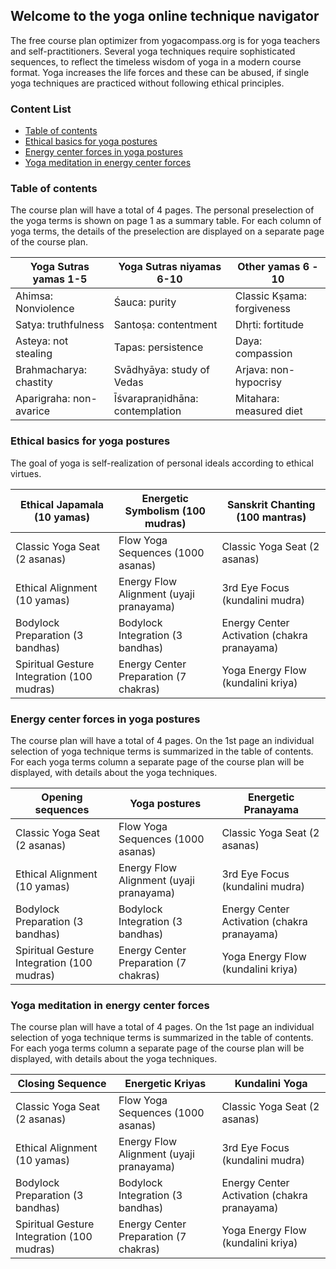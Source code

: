 ## Welcome to the yoga online technique navigator
The free course plan optimizer from yogacompass.org is for yoga teachers and self-practitioners. Several yoga techniques require sophisticated sequences, to reflect the timeless wisdom of yoga in a modern course format. Yoga increases the life forces and these can be abused, if single yoga techniques are practiced without following ethical principles.

### Content List
* [Table of contents](https://www.yogacompass.org#table-of-contents)
* [Ethical basics for yoga postures](https://www.yogacompass.org#ethical-basics-for-yoga-postures)
* [Energy center forces in yoga postures](https://www.yogacompass.org#energy-center-forces-in-yoga-postures)
* [Yoga meditation in energy center forces](https://www.yogacompass.org#yoga-meditation-in-energy-center-forces)

### Table of contents
The course plan will have a total of 4 pages. The personal preselection of the yoga terms is shown on page 1 as a summary table. For each column of yoga terms, the details of the preselection are displayed on a separate page of the course plan.

Yoga Sutras yamas 1-5 | Yoga Sutras niyamas 6-10  | Other yamas 6 - 10
------------ | ------------- | -------------
Ahimsa: Nonviolence | Śauca: purity | Classic Kṣama: forgiveness
Satya: truthfulness | Santoṣa: contentment | Dhṛti: fortitude
Asteya: not stealing | Tapas: persistence | Daya: compassion
Brahmacharya: chastity | Svādhyāya: study of Vedas | Arjava: non-hypocrisy
Aparigraha: non-avarice | Īśvarapraṇidhāna: contemplation | Mitahara: measured diet

### Ethical basics for yoga postures
The goal of yoga is self-realization of personal ideals according to ethical virtues. 

Ethical Japamala (10 yamas) | Energetic Symbolism (100 mudras) | Sanskrit Chanting (100 mantras)
------------ | ------------- | -------------
Classic Yoga Seat (2 asanas) | Flow Yoga Sequences (1000 asanas) | Classic Yoga Seat (2 asanas)
Ethical Alignment (10 yamas) | Energy Flow Alignment (uyaji pranayama) | 3rd Eye Focus (kundalini mudra)
Bodylock Preparation (3 bandhas) | Bodylock Integration (3 bandhas) | Energy Center Activation (chakra pranayama)
Spiritual Gesture Integration (100 mudras) | Energy Center Preparation (7 chakras) | Yoga Energy Flow (kundalini kriya)

### Energy center forces in yoga postures
The course plan will have a total of 4 pages. On the 1st page an individual selection of yoga technique terms is summarized in the table of contents. For each yoga terms column a separate page of the course plan will be displayed, with details about the yoga techniques.

Opening sequences | Yoga postures | Energetic Pranayama
------------ | ------------- | -------------
Classic Yoga Seat (2 asanas) | Flow Yoga Sequences (1000 asanas) | Classic Yoga Seat (2 asanas)
Ethical Alignment (10 yamas) | Energy Flow Alignment (uyaji pranayama) | 3rd Eye Focus (kundalini mudra)
Bodylock Preparation (3 bandhas) | Bodylock Integration (3 bandhas) | Energy Center Activation (chakra pranayama)
Spiritual Gesture Integration (100 mudras) | Energy Center Preparation (7 chakras) | Yoga Energy Flow (kundalini kriya)

### Yoga meditation in energy center forces
The course plan will have a total of 4 pages. On the 1st page an individual selection of yoga technique terms is summarized in the table of contents. For each yoga terms column a separate page of the course plan will be displayed, with details about the yoga techniques.

Closing Sequence | Energetic Kriyas | Kundalini Yoga
------------ | ------------- | -------------
Classic Yoga Seat (2 asanas) | Flow Yoga Sequences (1000 asanas) | Classic Yoga Seat (2 asanas)
Ethical Alignment (10 yamas) | Energy Flow Alignment (uyaji pranayama) | 3rd Eye Focus (kundalini mudra)
Bodylock Preparation (3 bandhas) | Bodylock Integration (3 bandhas) | Energy Center Activation (chakra pranayama)
Spiritual Gesture Integration (100 mudras) | Energy Center Preparation (7 chakras) | Yoga Energy Flow (kundalini kriya)
